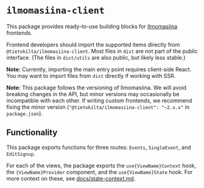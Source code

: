 # `ilmomasiina-client`

This package provides ready-to-use building blocks for [Ilmomasiina](https://github.com/Tietokilta/ilmomasiina)
frontends.

Frontend developers should import the supported items directly from `@tietokilta/ilmomasiina-client`. Most files
in `dist` are not part of the public interface. (The files in `dist/utils` are also public, but likely less stable.)

**Note:** Currently, importing the main entry point requires client-side React. You may want to import files from `dist`
directly if working with SSR.

**Note:** This package follows the versioning of Ilmomasiina. We will avoid breaking changes in the API, but minor
versions may occasionally be incompatible with each other. If writing custom frontends, we recommend fixing the
minor version (`"@tietokilta/ilmomasiina-client": "~2.x.x"` in `package.json`).

## Functionality

This package exports functions for three routes: `Events`, `SingleEvent`, and `EditSignup`.

For each of the views, the package exports the `use{ViewName}Context` hook, the `{ViewName}Provider` component, and
the `use{ViewName}State` hook. For more context on these, see
[docs/state-context.md](https://github.com/Tietokilta/ilmomasiina/blob/dev/docs/state-context.md).
